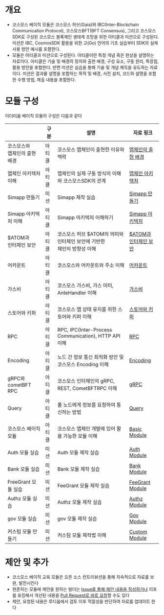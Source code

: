 # 개요

* 코스모스 베이직 모듈은 코스모스 허브(Gaia)와 IBC(Inter-Blockchain Communication Protocol), 코스모스BFT(BFT Consensus), 그리고 코스모스 SDK로 구성된 코스모스 블록체인 생태계 조망을 위한 아티클과 미션으로 구성된다. 미션은 IBC, CosmosSDK 활용을 위한 고(Go) 언어의 기초 실습부터 SDK의 실제 사용 방안 예시를 포함한다.
* 모듈은 아티클과 미션으로 구성된다. 아티클이란 특정 개념 혹은 현상을 설명하는 자료이다. 아티클은 기술 및 배경의 정의와 출현 배경, 구성 요소, 구동 원리, 특장점, 활용 방안을 포함한다. 반면 미션은 실습을 통해 기술 및 개념 체득을 유도하는 자료이다. 미션은 결과물 설명을 포함하는 목적 및 배경, 사전 설치, 코드와 설명을 포함한 수행 방법, 제출 내용을 포함한다.

# 모듈 구성

이더리움 베이직 모듈의 구성은 다음과 같다

|  | 구분 | 설명 | 자료 링크 |
| --- | --- | --- | ----- |
| 코스모스와<br>앱체인의 출현 배경 | 아티클 | 코스모스 앱체인이 출현한 이유와 맥락 | [앱체인의 출현 배경](https://github.com/Ludium-Official/road-to-dubai/blob/main/%EC%BD%94%EC%8A%A4%EB%AA%A8%EC%8A%A4%20%EB%B2%A0%EC%9D%B4%EC%A7%81/01_empathize_with_app_specific_chain.md) |
| 앱체인 아키텍처 이해 | 아티클 | 앱체인의 실제 구동 방식의 이해와 코스모스SDK의 관계 | [앱체인 아키텍처](https://github.com/Ludium-Official/road-to-dubai/blob/main/%EC%BD%94%EC%8A%A4%EB%AA%A8%EC%8A%A4%20%EB%B2%A0%EC%9D%B4%EC%A7%81/02_understand_app_chain.md) |
| Simapp 만들기 | 미션 | Simapp 제작 실습 | [Simapp 만들기](https://github.com/Ludium-Official/road-to-dubai/blob/main/%EC%BD%94%EC%8A%A4%EB%AA%A8%EC%8A%A4%20%EB%B2%A0%EC%9D%B4%EC%A7%81/04_run_simapp_node.md) |
| Simapp 아키텍처 이해 | 아티클 | Simapp 아키텍처 이해하기 | [Simapp 아키텍처](https://github.com/Ludium-Official/road-to-dubai/tree/main/%EC%BD%94%EC%8A%A4%EB%AA%A8%EC%8A%A4%20%EB%B2%A0%EC%9D%B4%EC%A7%81) |
| $ATOM과 <br>인터체인 보안 | 아티클 | 코스모스 허브 $ATOM의 의미와 인터체인 보안에 기반한<br>체인의 방향성 이해 | [$ATOM과](https://github.com/Ludium-Official/road-to-dubai/tree/main/%EC%BD%94%EC%8A%A4%EB%AA%A8%EC%8A%A4%20%EB%B2%A0%EC%9D%B4%EC%A7%81)<br>[인터체인 보안](https://github.com/Ludium-Official/road-to-dubai/tree/main/%EC%BD%94%EC%8A%A4%EB%AA%A8%EC%8A%A4%20%EB%B2%A0%EC%9D%B4%EC%A7%81) |
| 어카운트 | 아티클 | 코스모스와 어카운트와 주소 이해 | [어카운트](https://github.com/Ludium-Official/road-to-dubai/blob/main/%EC%BD%94%EC%8A%A4%EB%AA%A8%EC%8A%A4%20%EB%B2%A0%EC%9D%B4%EC%A7%81/11_accounts.md) |
| 가스비 | 아티클 | 코스모스 가스비, 가스 미터, AnteHandler 이해 | [가스비](https://github.com/Ludium-Official/road-to-dubai/blob/main/%EC%BD%94%EC%8A%A4%EB%AA%A8%EC%8A%A4%20%EB%B2%A0%EC%9D%B4%EC%A7%81/12_gas_fees.md) |
| 스토어와 키퍼 | 아티클 | 코스모스 앱 상태 유지를 위한 스토어와 키퍼 이해 | [스토어와 키퍼](https://github.com/Ludium-Official/road-to-dubai/blob/main/%EC%BD%94%EC%8A%A4%EB%AA%A8%EC%8A%A4%20%EB%B2%A0%EC%9D%B4%EC%A7%81/13_store_and_keepers.md) |
| RPC | 아티클 | RPC, IPC(Inter-Process Communication), HTTP API 이해 | [RPC](https://github.com/Ludium-Official/road-to-dubai/blob/main/%EC%BD%94%EC%8A%A4%EB%AA%A8%EC%8A%A4%20%EB%B2%A0%EC%9D%B4%EC%A7%81/14_rpc_basic.md) |
| Encoding | 아티클 | 노드 간 정보 통신 최적화 방안 및 코스모스 Encoding 이해 | [Encoding](https://github.com/Ludium-Official/road-to-dubai/blob/main/%EC%BD%94%EC%8A%A4%EB%AA%A8%EC%8A%A4%20%EB%B2%A0%EC%9D%B4%EC%A7%81/15_encoding.md) |
| gRPC와 cometBFT RPC | 아티클 | 코스모스 인터체인의 gRPC, REST, CometBFTRPC 이해 | [gRPC](https://github.com/Ludium-Official/road-to-dubai/blob/main/%EC%BD%94%EC%8A%A4%EB%AA%A8%EC%8A%A4%20%EB%B2%A0%EC%9D%B4%EC%A7%81/15_encoding.md) |
| Query | 아티클 | 풀 노드에게 정보를 요청하여 통신하는 방법 | [Query](https://github.com/Ludium-Official/road-to-dubai/blob/main/%EC%BD%94%EC%8A%A4%EB%AA%A8%EC%8A%A4%20%EB%B2%A0%EC%9D%B4%EC%A7%81/17_query.md) |
| 코스모스 베이직 모듈 | 아티클 | 코스모스 앱체인 개발에 있어 활용 가능한 모듈 이해 | [Basic Module](https://github.com/Ludium-Official/road-to-dubai/blob/main/%EC%BD%94%EC%8A%A4%EB%AA%A8%EC%8A%A4%20%EB%B2%A0%EC%9D%B4%EC%A7%81/20_module_basic.md) |
| Auth 모듈 실습 | 미션 | Auth 모듈 제작 실습 | [Auth Module](https://github.com/Ludium-Official/road-to-dubai/blob/main/%EC%BD%94%EC%8A%A4%EB%AA%A8%EC%8A%A4%20%EB%B2%A0%EC%9D%B4%EC%A7%81/21_module_auth.md) |
| Bank 모듈 실습 | 미션 | Bank 모듈 제작 실습 | [Bank Module](https://github.com/Ludium-Official/road-to-dubai/blob/main/%EC%BD%94%EC%8A%A4%EB%AA%A8%EC%8A%A4%20%EB%B2%A0%EC%9D%B4%EC%A7%81/22_module_bank.md) |
| FreeGrant 모듈 실습 | 미션 | FeeGrant 모듈 제작 실습 | [FeeGrant Module](https://github.com/Ludium-Official/road-to-dubai/blob/main/%EC%BD%94%EC%8A%A4%EB%AA%A8%EC%8A%A4%20%EB%B2%A0%EC%9D%B4%EC%A7%81/23_module_feegrant.md) |
| Authz 모듈 실습 | 미션 | Authz 모듈 제작 실습 | [Authz Module](https://github.com/Ludium-Official/road-to-dubai/blob/main/%EC%BD%94%EC%8A%A4%EB%AA%A8%EC%8A%A4%20%EB%B2%A0%EC%9D%B4%EC%A7%81/24_module_authz.md) |
| gov 모듈 실습 | 미션 | gov 모듈 제작 실습 | [Gov Module](https://github.com/Ludium-Official/road-to-dubai/blob/main/%EC%BD%94%EC%8A%A4%EB%AA%A8%EC%8A%A4%20%EB%B2%A0%EC%9D%B4%EC%A7%81/25_module_gov.md) |
| 커스텀 모듈 만들기 | 미션 | 커스텀 모듈 제작법 이해 | [Custom Module](https://github.com/Ludium-Official/road-to-dubai/blob/main/%EC%BD%94%EC%8A%A4%EB%AA%A8%EC%8A%A4%20%EB%B2%A0%EC%9D%B4%EC%A7%81/30_build_custom_module(wip).md) |

# 제안 및 추가

* 코스모스 베이직 교육 모듈은 오픈 소스 컨트리뷰션을 통해 지속적으로 자료를 보완, 발전시킨다
* 현존하는 모듈에 제안을 원하는 빌더는 [Issue를 통해 제안 내용을 작성하거나](https://github.com/Ludium-Official/road-to-dubai/issues) 리포를 포킹해서 개선된 내용을 [Pull Request로 바로 요청](https://github.com/Ludium-Official/road-to-dubai/pulls)할 수도 있다
* 제안, 요청된 내용은 루디움에서 검토 이후 적절성을 판단하여 자료를 업데이트 한다